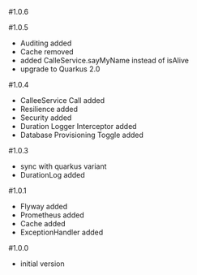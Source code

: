 #1.0.6

#1.0.5
- Auditing added
- Cache removed
- added CalleService.sayMyName instead of isAlive
- upgrade to Quarkus 2.0

#1.0.4
- CalleeService Call added
- Resilience added
- Security added
- Duration Logger Interceptor added                          
- Database Provisioning Toggle added

#1.0.3
- sync with quarkus variant
- DurationLog added

#1.0.1
- Flyway added
- Prometheus added
- Cache added
- ExceptionHandler added

#1.0.0
- initial version